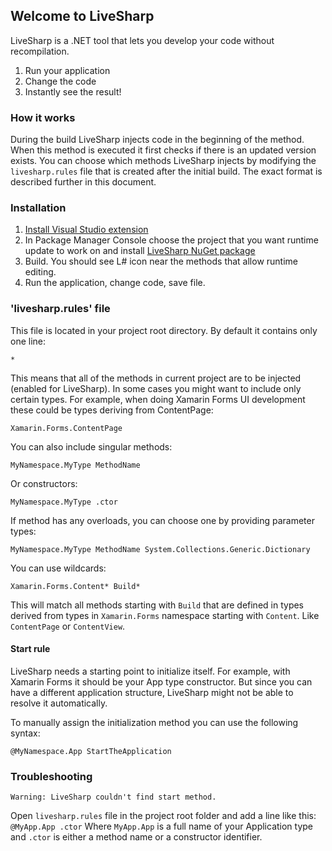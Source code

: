 ## Welcome to LiveSharp

LiveSharp is a .NET tool that lets you develop your code without recompilation. 

1. Run your application
2. Change the code
3. Instantly see the result!

### How it works

During the build LiveSharp injects code in the beginning of the method. When this method is executed it first checks if there is an updated version exists. You can choose which methods LiveSharp injects by modifying the `livesharp.rules` file that is created after the initial build. The exact format is described further in this document.

### Installation

1. [Install Visual Studio extension](https://marketplace.visualstudio.com/items?itemName=ionoy.LiveSharp)
2. In Package Manager Console choose the project that you want runtime update to work on and install [LiveSharp NuGet package](https://www.nuget.org/packages/livesharp)
3. Build. You should see L# icon near the methods that allow runtime editing.
4. Run the application, change code, save file.

### 'livesharp.rules' file

This file is located in your project root directory. By default it contains only one line:
```
*
```
This means that all of the methods in current project are to be injected (enabled for LiveSharp). In some cases you might want to include only certain types. For example, when doing Xamarin Forms UI development these could be types deriving from ContentPage:
```
Xamarin.Forms.ContentPage
```
You can also include singular methods:
```
MyNamespace.MyType MethodName
```
Or constructors:
```
MyNamespace.MyType .ctor
```
If method has any overloads, you can choose one by providing parameter types:
```
MyNamespace.MyType MethodName System.Collections.Generic.Dictionary
```
You can use wildcards:
```
Xamarin.Forms.Content* Build*
```
This will match all methods starting with `Build` that are defined in types derived from types in `Xamarin.Forms` namespace starting with `Content`. Like `ContentPage` or `ContentView`.

#### Start rule

LiveSharp needs a starting point to initialize itself. For example, with Xamarin Forms it should be your App type constructor. But since you can have a different application structure, LiveSharp might not be able to resolve it automatically. 

To manually assign the initialization method you can use the following syntax:
```
@MyNamespace.App StartTheApplication
```

### Troubleshooting

`Warning: LiveSharp couldn't find start method.`

Open `livesharp.rules` file in the project root folder and add a line like this: `@MyApp.App .ctor`
Where `MyApp.App` is a full name of your Application type and `.ctor` is either a method name or a constructor identifier.
